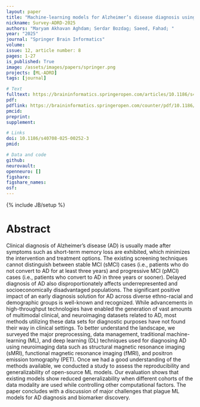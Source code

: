 ```yaml
---
layout: paper
title: "Machine-learning models for Alzheimer’s disease diagnosis using neuroimaging data: survey, reproducibility, and generalizability evaluation"
nickname: Survey-ADRD-2025
authors: "Maryam Akhavan Aghdam; Serdar Bozdag; Saeed, Fahad; "
year: "2025"
journal: "Springer Brain Informatics"
volume: 
issue: 12, article number: 8
pages: 1-27
is_published: True
image: /assets/images/papers/springer.png
projects: [ML-ADRD]
tags: [journal]

# Text
fulltext: https://braininformatics.springeropen.com/articles/10.1186/s40708-025-00252-3
pdf: 
pdflink: https://braininformatics.springeropen.com/counter/pdf/10.1186/s40708-025-00252-3.pdf
pmcid:
preprint: 
supplement:

# Links
doi: 10.1186/s40708-025-00252-3
pmid: 

# Data and code
github: 
neurovault:
openneuro: []
figshare:
figshare_names:
osf:
---
```

{% include JB/setup %}

# Abstract

Clinical diagnosis of Alzheimer’s disease (AD) is usually made after symptoms such as short-term memory loss are exhibited, which minimizes the intervention and treatment options. The existing screening techniques cannot distinguish between stable MCI (sMCI) cases (i.e., patients who do not convert to AD for at least three years) and progressive MCI (pMCI) cases (i.e., patients who convert to AD in three years or sooner). Delayed diagnosis of AD also disproportionately affects underrepresented and socioeconomically disadvantaged populations. The significant positive impact of an early diagnosis solution for AD across diverse ethno-racial and demographic groups is well-known and recognized. While advancements in high-throughput technologies have enabled the generation of vast amounts of multimodal clinical, and neuroimaging datasets related to AD, most methods utilizing these data sets for diagnostic purposes have not found their way in clinical settings. To better understand the landscape, we surveyed the major preprocessing, data management, traditional machine-learning (ML), and deep learning (DL) techniques used for diagnosing AD using neuroimaging data such as structural magnetic resonance imaging (sMRI), functional magnetic resonance imaging (fMRI), and positron emission tomography (PET). Once we had a good understanding of the methods available, we conducted a study to assess the reproducibility and generalizability of open-source ML models. Our evaluation shows that existing models show reduced generalizability when different cohorts of the data modality are used while controlling other computational factors. The paper concludes with a discussion of major challenges that plague ML models for AD diagnosis and biomarker discovery.